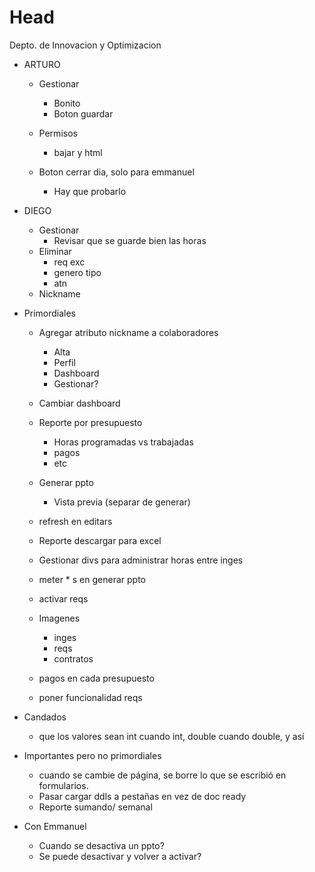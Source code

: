 # Head
Depto. de Innovacion y Optimizacion


- ARTURO
  - Gestionar
    - Bonito
    - Boton guardar

  - Permisos
    - bajar y html
  - Boton cerrar dia, solo para emmanuel  
    - Hay que probarlo
  
- DIEGO
  - Gestionar
    - Revisar que se guarde bien las horas
  - Eliminar 
    - req exc
    - genero tipo
    - atn
  - Nickname
  
- Primordiales
  - Agregar atributo nickname a colaboradores
    - Alta
    - Perfil
    - Dashboard
    - Gestionar?
  - Cambiar dashboard
  - Reporte por presupuesto
    - Horas programadas vs trabajadas
    - pagos
    - etc
  
  - Generar ppto
    - Vista previa (separar de generar)
  - refresh en editars
  - Reporte descargar para excel
  - Gestionar divs para administrar horas entre inges
  - meter * s en generar ppto

  - activar reqs
  - Imagenes 
    - inges
    - reqs
    - contratos
  - pagos en cada presupuesto
  - poner funcionalidad reqs
  
- Candados
  - que los valores sean int cuando int, double cuando double, y así

- Importantes pero no primordiales
  - cuando se cambie de página, se borre lo que se escribió en formularios.
  - Pasar cargar ddls a pestañas en vez de doc ready
  - Reporte sumando/ semanal
- Con Emmanuel
  - Cuando se desactiva un ppto?
  - Se puede desactivar y volver a activar?
